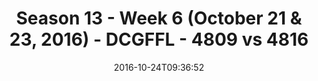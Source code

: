 ---
title: Season 13 - Week 6 (October 21 & 23, 2016) - DCGFFL - 4809 vs 4816
teams_score:
- team: 4809
  score:
- team: 4816
  score: 24
mvp: OJ (Baby Blue); A. Hines (Gold)
game-ball: C. Rybicki (Baby Blue); J. Strieter (Gold)
season: 13
week: 6
date: '2016-10-24T09:36:52'
pageid: season-13-week-6-october-21-23-2016-4809-vs-4816
---
